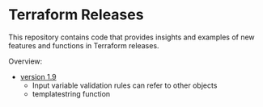 # Terraform Releases

This repository contains code that provides insights and examples of new features and functions in Terraform releases.

Overview:

- [version 1.9](./terraform/version-1.9/version-1.9.md)
    - Input variable validation rules can refer to other objects
    - templatestring function
